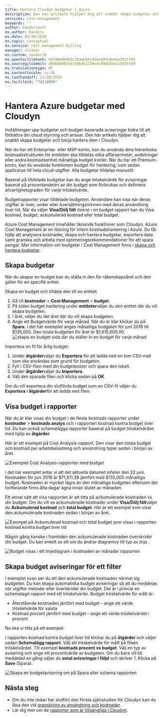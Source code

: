 ```yaml
---
title: Hantera Cloudyn-budgetar i Azure
description: Den här artikeln hjälper dig att snabbt skapa budgetar och börja hantera dem i Cloudyn.
services: cost-management
keywords: ''
author: bandersmsft
ms.author: banders
ms.date: 05/20/2019
ms.topic: conceptual
ms.service: cost-management-billing
manager: vitavor
ms.custom: seodec18
ms.openlocfilehash: 9d7d0e049d3c35aab56145beb94c8e41e56c5785
ms.sourcegitcommit: d6b68b907e5158b451239e4c09bb55eccb5fef89
ms.translationtype: MT
ms.contentlocale: sv-SE
ms.lasthandoff: 11/20/2019
ms.locfileid: "74219099"
---
```

# <a name="manage-azure-budgets-with-cloudyn"></a>Hantera Azure budgetar med Cloudyn

Inställningen upp budgetar och budget-baserade aviseringar bidra till att förbättra din cloud styrning och ansvar. Den här artikeln hjälper dig att snabbt skapa budgetar och börja hantera dem i Cloudyn.

När du har ett Enterprise- eller MSP-konto, kan du använda dina hierarkiska kostnadsstrukturen för entiteten ska tilldelas olika affärsenheter, avdelningar eller andra kostnadsenhet månatliga budget kvoter. När du har ett Premium-konto, kan du använda funktionen budget för hantering, som sedan appliceras till hela cloud-utgifter. Alla budgetar tilldelas manuellt.

Baserat på tilldelade budgetar kan du ange tröskelvärde för aviseringar baserat på procentandelen av din budget som förbrukas och definiera allvarlighetsgraden för varje tröskelvärde.

Budgetrapporter visar tilldelade budgeten. Användare kan visa när deras utgifter är över, under eller översättningsminnen med deras användning över tid. När du väljer **Visa/Dölj fält** överst i en budget rapport kan du Visa kostnad, budget, ackumulerad kostnad eller total budget.

Azure Cost Management innehåller liknande funktioner som Cloudyn. Azure Cost Management är en lösning för intern kostnadshantering i Azure. Du får hjälp att analysera kostnader, skapa och hantera budgetar, exportera data samt granska och arbeta med optimeringsrekommendationer för att spara pengar. Mer information om budgetar i Cost Management finns i [skapa och hantera budgetar](tutorial-acm-create-budgets.md).

## <a name="create-budgets"></a>Skapa budgetar

När du skapar en budget kan du ställa in den för räkenskapsåret och den gäller för en specifik enhet.

Skapa en budget och tilldela den till en entitet:

1. Gå till **kostnader** &gt; **Cost Management** &gt; **budget**.
2. På sidan budget hantering under **entiteter**väljer du den entitet där du vill skapa budgeten.
3. I året, väljer du det året där du vill skapa budgeten.
4. Ange ett Budgetvärde för varje månad. När du är klar klickar du på **Spara**.
I det här exemplet anges månatliga budgeten för juni 2018 till $135,000. Den totala budgeten för året är $1,615,000.00.
![skapa en budget sida där du ställer in en budget för varje månad](./media/manage-budgets/set-budget.png)


Importera en fil för årlig budget:

1. Under **åtgärder**väljer du **Exportera** för att ladda ned en tom CSV-mall som ska användas som grund för budgeten.
2. Fyll i CSV-filen med din budgetposter och spara den lokalt.
3. Under **åtgärder**väljer du **Importera**.
4. Välj den sparade filen och klicka sedan på **OK**.

Om du vill exportera din slutförda budget som en CSV-fil väljer du **Exportera** i **åtgärder**för att ladda ned filen.

## <a name="view-budget-in-reports"></a>Visa budget i rapporter

När du är klar visas din budget i de flesta kostnads rapporter under **kostnader** &gt; **kostnads analys** och i rapporten kostnad kontra budget över tid. Du kan också schemalägga rapporter baserat på budget tröskelvärden med hjälp av **åtgärder**.

Här är ett exempel på Cost Analysis-rapport. Den visar den totala budget och kostnad per arbetsbelastning och användning typer sedan i början av året.

![Exemplet Cost Analysis-rapporten med budget](./media/manage-budgets/cost-analysis-budget-example.png)

I det här exemplet antar vi att det aktuella datumet infaller den 22 juni. Kostnaden för juni 2018 är $71,611.28 jämfört med $135,000 månatliga budget. Kostnaden är mycket lägre än den månatliga budgeten eftersom det fortfarande finns åtta dagar ägna innan slutet av månaden.

Ett annat sätt att visa rapporten är att titta på ackumulerade kostnaden vs din budget. Om du vill se ackumulerade kostnader under **Visa/Dölj fält**väljer du **Ackumulerad kostnad** och **total budget**. Här är ett exempel som visar den ackumulerade kostnaden sedan i början av året.

![Exempel på Ackumulerad kostnad och total budget som visas i rapporten kostnad kontra budget över tid](./media/manage-budgets/accumulated-budget.png)

Någon gång kanske i framtiden den ackumulerade kostnaden överskrider din budget. Du kan enkelt se att om du ändrar diagramvy till typ av _linje_ .

![Budget visas i ett linjediagram i kostnaden av månader rapporten](./media/manage-budgets/budget-line.png)

## <a name="create-budget-alerts-for-a-filter"></a>Skapa budget aviseringar för ett filter

I exemplet ovan ser du att den ackumulerade kostnaden närmat sig budgeten. Du kan skapa automatiska budget aviseringar så att du meddelas när utgifter metoder eller överskrider din budget. Det är i princip en schemalagd rapport med ett tröskelvärde. Budget tröskelvärde för mått är:

- Återstående kostnaden jämfört med budget – ange ett värde tröskelvärde för valuta
- Kostnad procent jämfört med budget – ange ett värde tröskelvärdet i procent

Nu ska vi titta på ett exempel.

I rapporten kostnad kontra budget över tid klickar du på **åtgärder** och väljer sedan **Schemalägg rapport**. Välj ett tröskelvärde för mått på fliken tröskelvärdet. Till exempel **kostnads procent vs budget**. Välj en typ av avisering och ange ett procentvärde av budgeten. Om du bara vill bli meddelad en gång väljer du **antal aviseringar i följd** och skriver _1_. Klicka på **Save** (Spara).

![Skapa en budgetavisering om på Spara eller schema rapporten](./media/manage-budgets/budget-alert.png)

## <a name="next-steps"></a>Nästa steg

- Om du inte redan har slutfört den första självstudien för Cloudyn kan du läsa den vid [granskning av användning och kostnader](tutorial-review-usage.md).
- Lär dig mer om de [rapporter som är tillgängliga i Cloudyn](use-reports.md).
